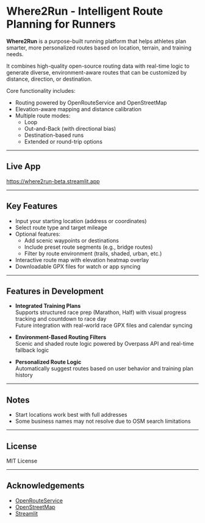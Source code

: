 # Where2Run - Intelligent Route Planning for Runners

**Where2Run** is a purpose-built running platform that helps athletes plan smarter, more personalized routes based on location, terrain, and training needs.

It combines high-quality open-source routing data with real-time logic to generate diverse, environment-aware routes that can be customized by distance, direction, or destination.

Core functionality includes:

- Routing powered by OpenRouteService and OpenStreetMap
- Elevation-aware mapping and distance calibration
- Multiple route modes:
  - Loop
  - Out-and-Back (with directional bias)
  - Destination-based runs
  - Extended or round-trip options

---

## Live App

https://where2run-beta.streamlit.app

---

## Key Features

- Input your starting location (address or coordinates)
- Select route type and target mileage
- Optional features:
  - Add scenic waypoints or destinations
  - Include preset route segments (e.g., bridge routes)
  - Filter by route environment (trails, shaded, urban, etc.)
- Interactive route map with elevation heatmap overlay
- Downloadable GPX files for watch or app syncing

---

## Features in Development

- **Integrated Training Plans**  
  Supports structured race prep (Marathon, Half) with visual progress tracking and countdown to race day  
  Future integration with real-world race GPX files and calendar syncing

- **Environment-Based Routing Filters**  
  Scenic and shaded route logic powered by Overpass API and real-time fallback logic

- **Personalized Route Logic**  
  Automatically suggest routes based on user behavior and training plan history

---

## Notes

- Start locations work best with full addresses  
- Some business names may not resolve due to OSM search limitations

---

## License

MIT License

---

## Acknowledgements

- [OpenRouteService](https://openrouteservice.org)  
- [OpenStreetMap](https://www.openstreetmap.org)  
- [Streamlit](https://streamlit.io)
